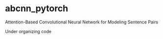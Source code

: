 # abcnn_pytorch
Attention-Based Convolutional Neural Network for Modeling Sentence Pairs

Under organizing code
